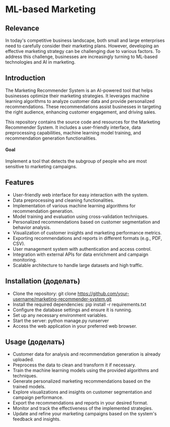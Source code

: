 # ML-based Marketing
## Relevance
In today's competitive business landscape, both small and large enterprises need to carefully consider their marketing plans. However, developing an effective marketing strategy can be challenging due to various factors. To address this challenge, businesses are increasingly turning to ML-based technologies and AI in marketing.

## Introduction
The Marketing Recommender System is an AI-powered tool that helps businesses optimize their marketing strategies. It leverages machine learning algorithms to analyze customer data and provide personalized recommendations. These recommendations assist businesses in targeting the right audience, enhancing customer engagement, and driving sales.

This repository contains the source code and resources for the Marketing Recommender System. It includes a user-friendly interface, data preprocessing capabilities, machine learning model training, and recommendation generation functionalities.

#### Goal
Implement a tool that detects the subgroup of people who are most sensitive to marketing campaigns.

## Features
- User-friendly web interface for easy interaction with the system.
- Data preprocessing and cleaning functionalities.
- Implementation of various machine learning algorithms for recommendation generation.
- Model training and evaluation using cross-validation techniques.
- Personalized recommendations based on customer segmentation and behavior analysis.
- Visualization of customer insights and marketing performance metrics.
- Exporting recommendations and reports in different formats (e.g., PDF, CSV).
- User management system with authentication and access control.
- Integration with external APIs for data enrichment and campaign monitoring.
- Scalable architecture to handle large datasets and high traffic.

## Installation (доделать)
- Clone the repository: git clone https://github.com/your-username/marketing-recommender-system.git
- Install the required dependencies: pip install -r requirements.txt
- Configure the database settings and ensure it is running.
- Set up any necessary environment variables.
- Start the server: python manage.py runserver
- Access the web application in your preferred web browser.

## Usage (доделать)
- Сustomer data for analysis and recommendation generation is already uploaded.
- Preprocess the data to clean and transform it if necessary.
- Train the machine learning models using the provided algorithms and techniques.
- Generate personalized marketing recommendations based on the trained models.
- Explore visualizations and insights on customer segmentation and campaign performance.
- Export the recommendations and reports in your desired format.
- Monitor and track the effectiveness of the implemented strategies.
- Update and refine your marketing campaigns based on the system's feedback and insights.

